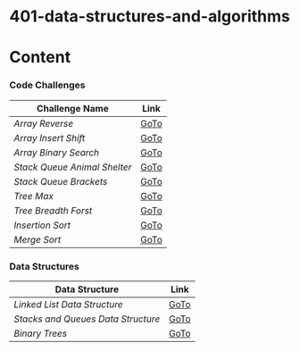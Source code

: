 # 401-data-structures-and-algorithms


# Content

### Code Challenges

| **Challenge Name**| **Link** |
| -----------| ----------- |
| _Array Reverse_| [GoTo](code_challenges/array_reverse/README.md)|
| _Array Insert Shift_| [GoTo](code_challenges/array_insert_shift/README.md)|
| _Array Binary Search_| [GoTo](code_challenges/array-binary-search/README.md)|
| _Stack Queue Animal Shelter_| [GoTo](code_challenges/stack-queue-animal-shelter/README.md)|
| _Stack Queue Brackets_| [GoTo](code_challenges/stack-queue-brackets/README.md)|
| _Tree Max_| [GoTo](code_challenges/tree_max/README.md)|
| _Tree Breadth Forst_| [GoTo](code_challenges/tree_breadth_first/README.md)|
| _Insertion Sort_| [GoTo](code_challenges/insertion_sort/README.md)|
 _Merge Sort_| [GoTo](code_challenges/merge_sort/README.md)|



### Data Structures

| **Data Structure**| **Link** |
| -----------| ----------- |
| _Linked List Data Structure_| [GoTo](data_strtucture/linked_list/linked-list/README.md)|
| _Stacks and Queues Data Structure_| [GoTo](data_strtucture/stacks_and_queues/stack-and-queue/README.md)|
|_Binary Trees_| [GoTo](data_strtucture/trees/README.md)|
